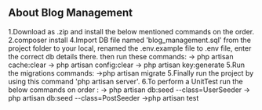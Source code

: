 
## About Blog Management

1.Download as .zip and install the below mentioned commands on the order.
2.composer install
4.Import DB file named 'blog_management.sql' from the project folder to your local, renamed the .env.example file to .env file, enter the correct db details there. 
then run these commands:
   -> php artisan cache:clear
   -> php artisan config:clear
   -> php artisan key:generate
5.Run the migrations commands:
   ->php artisan migrate
5.Finally run the project by using this command 'php artisan server'.
6.To perform a UnitTest run the below commands on order : 
   -> php artisan db:seed --class=UserSeeder
   -> php artisan db:seed --class=PostSeeder
   ->php artisan test


